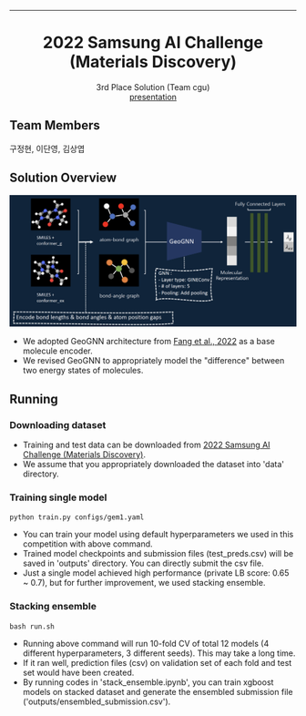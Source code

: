 ______________________________________________________________________

<div align="center">

# 2022 Samsung AI Challenge (Materials Discovery)
3rd Place Solution (Team cgu)  
[presentation](/imgs/dacon_samsung2022_cgu.pdf)

</div>


## Team Members
구정현, 이단영, 김상엽

## Solution Overview
![overview](/imgs/structure.png)

- We adopted GeoGNN architecture from [Fang et al., 2022](https://www.nature.com/articles/s42256-021-00438-4) as a base molecule encoder.
- We revised GeoGNN to appropriately model the "difference" between two energy states of molecules.


## Running
### Downloading dataset
- Training and test data can be downloaded from [2022 Samsung AI Challenge (Materials Discovery)](https://dacon.io/competitions/official/235953/data).  
- We assume that you appropriately downloaded the dataset into 'data' directory.

### Training single model
```
python train.py configs/gem1.yaml 
```
- You can train your model using default hyperparameters we used in this competition with above command.  
- Trained model checkpoints and submission files (test_preds.csv) will be saved in 'outputs' directory. You can directly submit the csv file.
- Just a single model achieved high performance (private LB score: 0.65 ~ 0.7), but for further improvement, we used stacking ensemble.

### Stacking ensemble
```
bash run.sh
```
- Running above command will run 10-fold CV of total 12 models (4 different hyperparameters, 3 different seeds). This may take a long time.
- If it ran well, prediction files (csv) on validation set of each fold and test set would have been created.
- By running codes in 'stack_ensemble.ipynb', you can train xgboost models on stacked dataset and generate the ensembled submission file ('outputs/ensembled_submission.csv').
